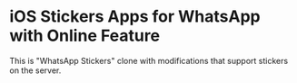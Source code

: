 #  iOS Stickers Apps for WhatsApp with Online Feature

This is "WhatsApp Stickers" clone with modifications that support stickers on the server.
